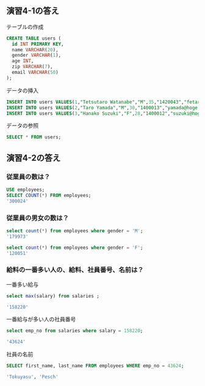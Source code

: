## 演習4-1の答え

テーブルの作成

```sql
CREATE TABLE users (
  id INT PRIMARY KEY, 
  name VARCHAR(20), 
  gender VARCHAR(1),
  age INT, 
  zip VARCHAR(7),
  email VARCHAR(50)
);
```

データの挿入

```sql
INSERT INTO users VALUES(1,"Tetsutaro Watanabe","M",35,"1420043","fetaro@hoge.com");
INSERT INTO users VALUES(2,"Taro Yamada","M",30,"1400013","yamada@hoge.com");
INSERT INTO users VALUES(3,"Hanako Suzuki","F",28,"1400012","suzuki@hoge.com");
```

データの参照

```sql
SELECT * FROM users;
```

## 演習4-2の答え

### 従業員の数は？

```sql
USE employees;
SELECT COUNT(*) FROM employees;
'300024'
```

### 従業員の男女の数は？


```sql
select count(*) from employees where gender = 'M';
'179973'

select count(*) from employees where gender = 'F';
'120051'

```

### 給料の一番多い人の、給料、社員番号、名前は？


一番多い給与

```sql
select max(salary) from salaries ;

'158220'

```

一番給与が多い人の社員番号

```sql
select emp_no from salaries where salary = 158220;

'43624'

```

社員の名前

```sql
SELECT first_name, last_name FROM employees WHERE emp_no = 43624;

'Tokuyasu', 'Pesch'

```

